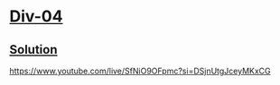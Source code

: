 # [Div-04](https://codeforces.com/contest/2148)

## [Solution](https://www.youtube.com/live/SfNiO9OFpmc?si=pC9SgYr530waJO5s) 


https://www.youtube.com/live/SfNiO9OFpmc?si=DSjnUtgJceyMKxCG
